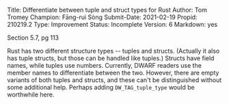 Title:       Differentiate between tuple and struct types for Rust
Author:      Tom Tromey
Champion:    Fāng-ruì Sòng
Submit-Date: 2021-02-19
Propid:      210219.2
Type:        Improvement
Status:      Incomplete
Version:     6
Markdown:    yes

Section 5.7, pg 113

Rust has two different structure types -- tuples and structs.
(Actually it also has tuple structs, but those can be handled like tuples.)
Structs have field names, while tuples use numbers.
Currently, DWARF readers use the member names to differentiate between the two.
However, there are empty variants of both tuples and structs, and these
can't be distinguished without some additional help.
Perhaps adding `DW_TAG_tuple_type` would be worthwhile here.
